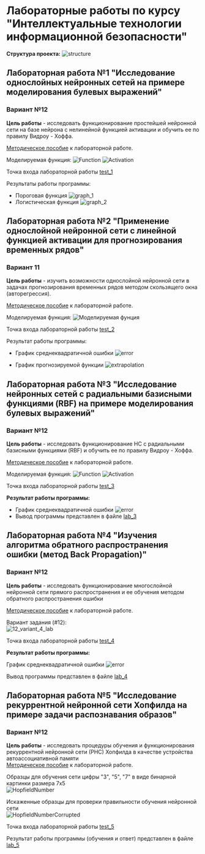 # Лабораторные работы по курсу "Интеллектуальные технологии информационной безопасности"

**Структура проекта:**
![structure](images/projectStructure.png)

## Лабораторная работа №1 "Исследование однослойных нейронных сетей на примере моделирования булевых выражений"
### Вариант №12

**Цель работы** - исследовать функционирование простейшей нейронной сети на базе нейрона с нелинейной функцией активации и обучить ее по правилу Видроу - Хоффа.

[Методическое пособие](study_guides/MetodichkaII_2017.pdf) к лабораторной работе.

Моделируемая функция:
![Function](images/BooleanFunction.png)
![Activation](images/ActivationFunction.png)
 
Точка входа лабораторной работы [test_1](src/test/java/Lab_1.java)

Результаты работы программы:

* Пороговая функция
![graph_1](images/graph_1.png)
* Логистическая функция
![graph_2](images/graph_2.png)

## Лабораторная работа №2 "Применение однослойной нейронной сети с линейной функцией активации для прогнозирования временных рядов"
### Вариант 11
**Цель работы** - изучить возможности однослойной нейронной сети в задачах прогнозирования временных рядов методом скользящего окна (авторегрессия).

[Методическое пособие](study_guides/MetodichkaII_2017.pdf) к лабораторной работе.

Моделируемая функция:
![Моделируемая фунция](images/ExtrapolationFunction.png)

Точка входа лабораторной работы [test_2](src/test/java/Lab_2.java)

Результат работы программы:

* График среднеквадратичной ошибки
![error](images/errorAverage.png)

* График прогнозируемой функции
![extrapolation](images/extrapolation.png)

## Лабораторная работа №3 "Исследование нейронных сетей с радиальными базисными функциями (RBF) на примере моделирования булевых выражений"
### Вариант №12

**Цель работы** - исследовать функционирование НС с радиальными базисными функциями (RBF) и обучить ее по правилу Видроу - Хоффа.

[Методическое пособие](study_guides/MetodichkaII_2017.pdf) к лабораторной работе.

Моделируемая функция:
![Function](images/BooleanFunction.png)
![Activation](images/ActivationFunction.png)

Точка входа лабораторной работы [test_3](src/test/java/Lab_3.java)  

**Результат работы программы:**
* График среднеквадратичной ошибки
![error](images/error3lab.png)
* Вывод программы представлен в файле [lab_3](results/lab_3.txt)

## Лабораторная работа №4 "Изучения алгоритма обратного распространения ошибки (метод Back Propagation)"
### Вариант №12

**Цель работы** - исследовать функционирование многослойной нейронной сети прямого распространения и ее обучения методом обратного распространения ошибки

[Методическое пособие](study_guides/MetodichkaII_2017.pdf) к лабораторной работе.

Вариант задания (#12):  
![12_variant_4_lab](images/4lab.png)

Точка входа лабораторной работы [test_4](src/test/java/Lab_4.java)

**Результат работы программы:**

График среднеквадратичной ошибки
![error](images/4lab_error.png)

Вывод программы представлен в файле [lab_4](results/lab_4.txt)

## Лабораторная работа №5 "Исследование рекуррентной нейронной сети Хопфилда на примере задачи распознавания образов"
### Вариант №12

**Цель работы** - исследовать процедуры обучения и функционирования рекуррентной нейронной сети (РНС) Хопфилда в качестве устройства автоассоциативной памяти  
[Методическое пособие](study_guides/MetodichkaII_2017.pdf) к лабораторной работе.

Образцы для обучения сети цифры "3", "5", "7" в виде бинарной картинки размера 7х5  
![HopfieldNumber](images/HopfieldNumbers.png)

Искаженные образцы для проверки правильности обучения нейронной сети  
![HopfieldNumberCorrupted](images/HopfieldNumberCorrupted.png)

Точка входа лабораторной работы [test_5](src/test/java/Lab_5.java)

Результат работы программы (обучения и ответ) представлен в файле [lab_5](results/lab_5.txt)